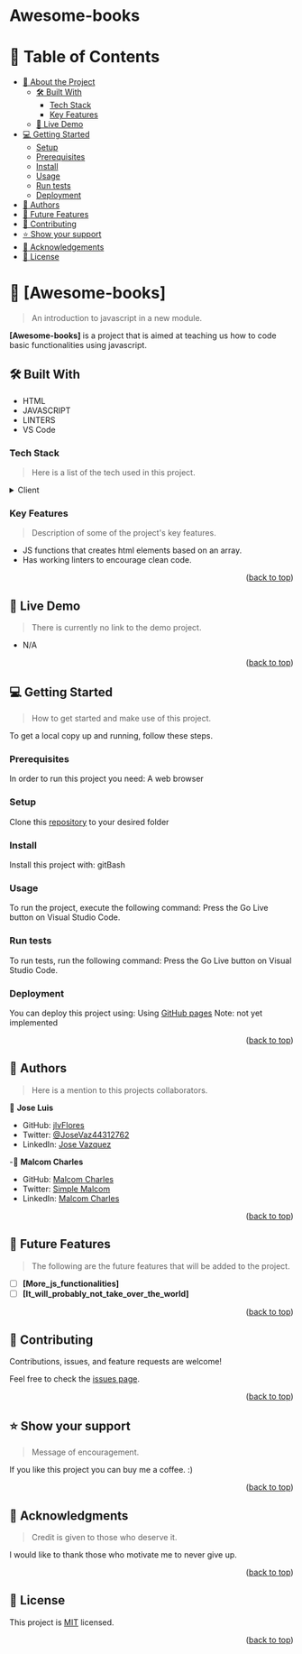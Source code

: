 <a name="readme-top"></a>

# Awesome-books

<!-- TABLE OF CONTENTS -->

# 📗 Table of Contents

- [📖 About the Project](#about-project)
  - [🛠 Built With](#built-with)
    - [Tech Stack](#tech-stack)
    - [Key Features](#key-features)
  - [🚀 Live Demo](#live-demo)
- [💻 Getting Started](#getting-started)
  - [Setup](#setup)
  - [Prerequisites](#prerequisites)
  - [Install](#install)
  - [Usage](#usage)
  - [Run tests](#run-tests)
  - [Deployment](#deployment)
- [👥 Authors](#authors)
- [🔭 Future Features](#future-features)
- [🤝 Contributing](#contributing)
- [⭐️ Show your support](#support)
- [🙏 Acknowledgements](#acknowledgements)
- [📝 License](#license)

<!-- PROJECT DESCRIPTION -->

# 📖 [Awesome-books] <a name="about-project"></a>

> An introduction to javascript in a new module.

**[Awesome-books]** is a project that is aimed at teaching us how to code basic functionalities using javascript.

## 🛠 Built With <a name="built-with"></a>

- HTML
- JAVASCRIPT
- LINTERS
- VS Code
### Tech Stack <a name="tech-stack"></a>

> Here is a list of the tech used in this project.

<details>
  <summary>Client</summary>
  <ul>
    <li><p>HTML5</p></li>
    <li><p>JavaScript</p></li>
  </ul>
</details>

<!-- Features -->

### Key Features <a name="key-features"></a>

> Description of some of the project's key features.

- JS functions that creates html elements based on an array.
- Has working linters to encourage clean code.

<p align="right">(<a href="#readme-top">back to top</a>)</p>

<!-- LIVE DEMO -->

## 🚀 Live Demo <a name="live-demo"></a>

> There is currently no link to the demo project.

- N/A

<p align="right">(<a href="#readme-top">back to top</a>)</p>

<!-- GETTING STARTED -->

## 💻 Getting Started <a name="getting-started"></a>

> How to get started and make use of this project.

To get a local copy up and running, follow these steps.

### Prerequisites

In order to run this project you need:  A web browser

### Setup

Clone this [repository](https://github.com/jlvFlores/Awesome-books) to your desired folder

### Install

Install this project with:  gitBash

### Usage

To run the project, execute the following command:  Press the Go Live button on Visual Studio Code. 

### Run tests

To run tests, run the following command:  Press the Go Live button on Visual Studio Code. 

### Deployment

You can deploy this project using:  Using [GitHub pages](https://jlvflores.github.io/Awesome-books/) Note: not yet implemented

<p align="right">(<a href="#readme-top">back to top</a>)</p>

<!-- AUTHORS -->

## 👥 Authors <a name="authors"></a>

> Here is a mention to this projects collaborators.

👤  **Jose Luis**

- GitHub: [jlvFlores](https://github.com/jlvFlores)
- Twitter: [@JoseVaz44312762](https://twitter.com/JoseVaz44312762)
- LinkedIn: [Jose Vazquez](https://www.linkedin.com/in/jose-vazquez-178a8225a/)


-👤  **Malcom Charles**

- GitHub: [Malcom Charles](https://github.com/Malcom-Charlie)
- Twitter: [Simple Malcom](https://twitter.com/simple_malcom)
- LinkedIn: [Malcom Charles](https://www.linkedin.com/in/malcom-charles-49411017a/)


<p align="right">(<a href="#readme-top">back to top</a>)</p>

<!-- FUTURE FEATURES -->

## 🔭 Future Features <a name="future-features"></a>

> The following are the future features that will be added to the project.

- [ ] **[More_js_functionalities]**
- [ ] **[It_will_probably_not_take_over_the_world]**

<p align="right">(<a href="#readme-top">back to top</a>)</p>

<!-- CONTRIBUTING -->

## 🤝 Contributing <a name="contributing"></a>

Contributions, issues, and feature requests are welcome!

Feel free to check the [issues page](../../issues/).

<p align="right">(<a href="#readme-top">back to top</a>)</p>

<!-- SUPPORT -->

## ⭐️ Show your support <a name="support"></a>

> Message of encouragement.

If you like this project you can buy me a coffee. :)

<p align="right">(<a href="#readme-top">back to top</a>)</p>

<!-- ACKNOWLEDGEMENTS -->

## 🙏 Acknowledgments <a name="acknowledgements"></a>

> Credit is given to those who deserve it.

I would like to thank those who motivate me to never give up.

<p align="right">(<a href="#readme-top">back to top</a>)</p>

<!-- LICENSE -->

## 📝 License <a name="license"></a>

This project is [MIT](./LICENSE) licensed.

<p align="right">(<a href="#readme-top">back to top</a>)</p>